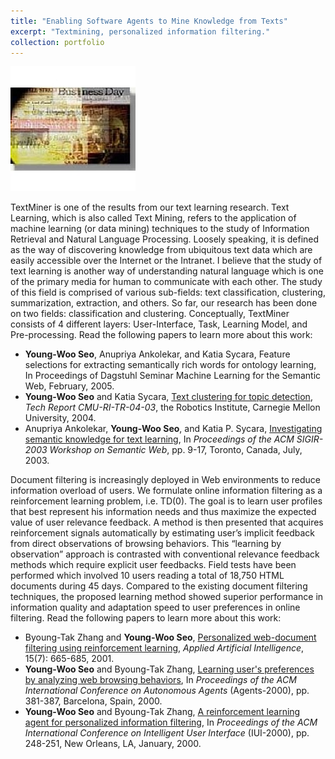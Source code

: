 ```yaml
---
title: "Enabling Software Agents to Mine Knowledge from Texts"
excerpt: "Textmining, personalized information filtering."
collection: portfolio
---
```


<img src="/images/text-miner.jpg"/>

TextMiner is one of the results from our text learning research. Text Learning, which is also called Text Mining, refers to the application of machine learning (or data mining) techniques to the study of Information Retrieval and Natural Language Processing. Loosely speaking, it is defined as the way of discovering knowledge from ubiquitous text data which are easily accessible over the Internet or the Intranet. I believe that the study of text learning is another way of understanding natural language which is one of the primary media for human to communicate with each other. The study of this field is comprised of various sub-fields: text classification, clustering, summarization, extraction, and others. So far, our research has been done on two fields: classification and clustering. Conceptually, TextMiner consists of 4 different layers: User-Interface, Task, Learning Model, and Pre-processing. Read the following papers to learn more about this work:
* **Young-Woo Seo**, Anupriya Ankolekar, and Katia Sycara, Feature selections for extracting semantically rich words for ontology learning, In Proceedings of Dagstuhl Seminar Machine Learning for the Semantic Web, February, 2005.
* **Young-Woo Seo** and Katia Sycara, [Text clustering for topic detection](https://www.ri.cmu.edu/publications/text-clustering-for-topic-detection/), *Tech Report CMU-RI-TR-04-03*, the Robotics Institute, Carnegie Mellon University, 2004.
* Anupriya Ankolekar, **Young-Woo Seo**, and Katia P. Sycara, [Investigating semantic knowledge for text learning](https://www.ri.cmu.edu/publications/investigating-semantic-knowledge-for-text-learning/), In *Proceedings of the ACM SIGIR-2003 Workshop on Semantic Web*, pp. 9-17, Toronto, Canada, July, 2003.

 Document filtering is increasingly deployed in Web environments to reduce information overload
of users. We formulate online information filtering as a reinforcement learning problem, i.e.
TD(0). The goal is to learn user profiles that best represent his information needs and thus maximize
the expected value of user relevance feedback. A method is then presented that acquires reinforcement
signals automatically by estimating user’s implicit feedback from direct observations of browsing
behaviors. This “learning by observation” approach is contrasted with conventional relevance feedback
methods which require explicit user feedbacks. Field tests have been performed which involved
10 users reading a total of 18,750 HTML documents during 45 days. Compared to the existing document
filtering techniques, the proposed learning method showed superior performance in information
quality and adaptation speed to user preferences in online filtering. Read the following papers to learn more about this work:

* Byoung-Tak Zhang and **Young-Woo Seo**, [Personalized web-document filtering using reinforcement learning](https://www.ri.cmu.edu/publications/personalized-web-document-filtering-using-reinforcement-learning/), *Applied Artificial Intelligence*, 15(7): 665-685, 2001.
* **Young-Woo Seo** and Byoung-Tak Zhang, [Learning user's preferences by analyzing web browsing behaviors](https://dl.acm.org/citation.cfm?id=337546), In *Proceedings of the ACM International Conference on Autonomous Agents* (Agents-2000), pp. 381-387, Barcelona, Spain, 2000.
* **Young-Woo Seo** and Byoung-Tak Zhang, [A reinforcement learning agent for personalized information filtering](https://dl.acm.org/citation.cfm?doid=325737.325859), In *Proceedings of the ACM International Conference on Intelligent User Interface* (IUI-2000), pp. 248-251, New Orleans, LA, January, 2000.

